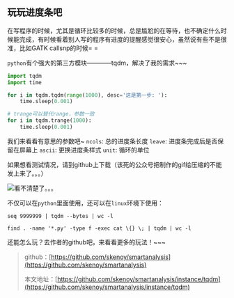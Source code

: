 ## 玩玩进度条吧

在写程序的时候，尤其是循环比较多的时候，总是尴尬的在等待，也不确定什么时候能完成，有时候看着别人写的程序有进度的提醒感觉很安心，虽然说有些不是很准，比如GATK callsnp的时候= =

`python`有个强大的第三方模块————tqdm，解决了我的需求~~~

```python
import tqdm
import time

for i in tqdm.tqdm(range(1000), desc='这是第一步: '):
    time.sleep(0.001)

# trange可以替代range，参数一致
for i in tqdm.trange(1000):
    time.sleep(0.001)
```


我们来看看有意思的参数吧~
`ncols`: 总的进度条长度
`leave`: 进度条完成后是否保留在屏幕上
`ascii`: 更换进度条样式
`unit`: 循环的单位


如果想看测试情况，请到github上下载（该死的公众号把制作的gif给压缩的不能发上来了。。。）


![看不清楚了。。。](https://mmbiz.qpic.cn/mmbiz_gif/mYJibSOraq9rYrUJ9ABgsjyRhfWP1wu9IM8c0KtvgBiaqsld38SJr8rjlIVfI3Y1cqvRziaAxMKPgnkicrOoOqFSbQ/0?wx_fmt=gif)


不仅可以在`python`里面使用，还可以在`linux`环境下使用：
```shell
seq 9999999 | tqdm --bytes | wc -l

find . -name '*.py' -type f -exec cat \{} \; | tqdm | wc -l
```

还能怎么玩？去作者的github吧，来看看更多的玩法！~~~

> github：[https://github.com/skenoy/smartanalysis](https://github.com/skenoy/smartanalysis)
> 
> 本文地址：[https://github.com/skenoy/smartanalysis/instance/tqdm](https://github.com/skenoy/smartanalysis/instance/tqdm)

